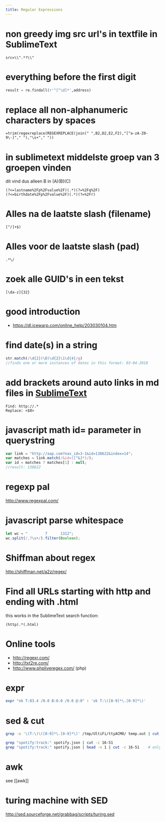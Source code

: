 ```yaml
---
title: Regular Expressions
---
```


# non greedy img src url's in textfile in SublimeText
```regex
src=\\".*?\\"
```

# everything before the first digit
```python
result = re.findall(r'^[^\d]*',address)
```

# replace all non-alphanumeric characters by spaces
```
=trim(regexreplace(REGEXREPLACE(join(" ",B2,D2,E2,F2),"[^a-zA-Z0-9\-]"," "),"\s+"," "))
```

# in sublimetext middelste groep van 3 groepen vinden
dit vind dus alleen B in (A)(B)(C)
```regex
(?<=lastname%2Fp%2Fvalue%2F)(.*)(?=%2Fq%2F)
(?<=birthdate%2Fp%2Fvalue%2F)(.*)(?=%2Fr)
```

# Alles na de laatste slash (filename)
```regex
[^/]+$)
```
# Alles voor de laatste slash (pad)
```regex
.*\/
```

# zoek alle GUID's in een tekst
```regex
[\da-z]{32}
```

# good introduction
* https://dl.icewarp.com/online_help/203030104.htm

# find date(s) in a string
```js
str.match(/\d{2}(\D)\d{2}\1\d{4}/g)
//finds one or more instances of dates in this format: 03-04-2018 
```
# add brackets around auto links in md files in [SublimeText](SublimeText)
```
Find: http://.*
Replace: <$0>
```

# javascript math id= parameter in querystring
```javascript
var link = "http://aap.com?nav_id=3-1&id=138622&index=14";
var matches = link.match(/&id=([^&]*)/);
var id = matches ? matches[1] : null;
//result: 138622
```

# regexp pal
<http://www.regexpal.com/>

# javascript parse whitespace
```javascript
let wc = "        7      1312";
wc.split(/,?\s+/).filter(Boolean);
```

# Shiffman about regex
<http://shiffman.net/a2z/regex/>

#  Find all URLs starting with http and ending with .html 
this works in the SublimeText search function:
```
(http).*(.html)
```

#  Online tools 
* <http://regexr.com/>
* <http://txt2re.com/>
* <http://www.phpliveregex.com/> (php)

#  expr 
```bash
expr "ok T:83.4 /0.0 B:0.0 /0.0 @:0" : 'ok T:\([0-9]*\.[0-9]*\)'
```

# sed & cut
```bash
grep -o '\(T:\)\([0-9]*\.[0-9]*\)' /tmp/UltiFi/ttyACM0/ temp.out | cut -c 3-
```
```bash
grep "spotify:track:" spotify.json | cut -c 16-51
grep "spotify:track:" spotify.json | head -n 1 | cut -c 16-51    # only first result
```

# awk
see [[awk]]

# turing machine with SED
<http://sed.sourceforge.net/grabbag/scripts/turing.sed>
